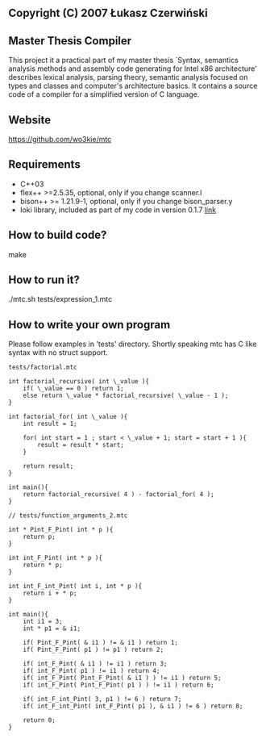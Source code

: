 ## Copyright (C) 2007 Łukasz Czerwiński

## Master Thesis Compiler
This project it a practical part of my master thesis `Syntax, semantics analysis methods and assembly code generating for Intel x86 architecture' describes lexical analysis, parsing theory, semantic analysis focused on types and classes and computer's architecture basics. It contains a source code of a compiler for a simplified version of C language.

## Website
https://github.com/wo3kie/mtc

## Requirements
* C++03
* flex++ >=2.5.35, optional, only if you change scanner.l
* bison++ >= 1.21.9-1, optional, only if you change bison_parser.y
* loki library, included as part of my code in version 0.1.7 [link](http://loki-lib.sourceforge.net/)
  
## How to build code?
make

## How to run it?
./mtc.sh tests/expression_1.mtc

## How to write your own program
Please follow examples in 'tests' directory. Shortly speaking mtc has C like syntax with no struct support.
  
```{r, engine='cpp'}  
tests/factorial.mtc

int factorial_recursive( int \_value ){
    if( \_value == 0 ) return 1;
    else return \_value * factorial_recursive( \_value - 1 );
}

int factorial_for( int \_value ){
    int result = 1;

    for( int start = 1 ; start < \_value + 1; start = start + 1 ){
        result = result * start;
    }

    return result;
}

int main(){
    return factorial_recursive( 4 ) - factorial_for( 4 );
}
```

```{r, engine='cpp'}  
// tests/function_arguments_2.mtc

int * Pint_F_Pint( int * p ){
    return p;
}

int int_F_Pint( int * p ){
    return * p;
}

int int_F_int_Pint( int i, int * p ){
    return i + * p;
}

int main(){
    int i1 = 3;
    int * p1 = & i1;

    if( Pint_F_Pint( & i1 ) != & i1 ) return 1;
    if( Pint_F_Pint( p1 ) != p1 ) return 2;

    if( int_F_Pint( & i1 ) != i1 ) return 3;
    if( int_F_Pint( p1 ) != i1 ) return 4;
    if( int_F_Pint( Pint_F_Pint( & i1 ) ) != i1 ) return 5;
    if( int_F_Pint( Pint_F_Pint( p1 ) ) != i1 ) return 6;

    if( int_F_int_Pint( 3, p1 ) != 6 ) return 7;
    if( int_F_int_Pint( int_F_Pint( p1 ), & i1 ) != 6 ) return 8;

    return 0;
}
```

